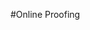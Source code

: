 #Online Proofing

<p align="center">
  <a href="https://bulletnotes.io/">
    <img src=".github/head.png />
  </a>
</p>


